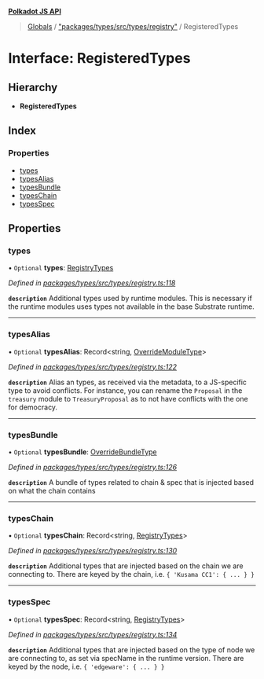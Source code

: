 **[Polkadot JS API](../README.md)**

> [Globals](../globals.md) / ["packages/types/src/types/registry"](../modules/_packages_types_src_types_registry_.md) / RegisteredTypes

# Interface: RegisteredTypes

## Hierarchy

* **RegisteredTypes**

## Index

### Properties

* [types](_packages_types_src_types_registry_.registeredtypes.md#types)
* [typesAlias](_packages_types_src_types_registry_.registeredtypes.md#typesalias)
* [typesBundle](_packages_types_src_types_registry_.registeredtypes.md#typesbundle)
* [typesChain](_packages_types_src_types_registry_.registeredtypes.md#typeschain)
* [typesSpec](_packages_types_src_types_registry_.registeredtypes.md#typesspec)

## Properties

### types

• `Optional` **types**: [RegistryTypes](../modules/_packages_types_src_types_registry_.md#registrytypes)

*Defined in [packages/types/src/types/registry.ts:118](https://github.com/polkadot-js/api/blob/014fa123b/packages/types/src/types/registry.ts#L118)*

**`description`** Additional types used by runtime modules. This is necessary if the runtime modules
uses types not available in the base Substrate runtime.

___

### typesAlias

• `Optional` **typesAlias**: Record\<string, [OverrideModuleType](../modules/_packages_types_src_types_registry_.md#overridemoduletype)>

*Defined in [packages/types/src/types/registry.ts:122](https://github.com/polkadot-js/api/blob/014fa123b/packages/types/src/types/registry.ts#L122)*

**`description`** Alias an types, as received via the metadata, to a JS-specific type to avoid conflicts. For instance, you can rename the `Proposal` in the `treasury` module to `TreasuryProposal` as to not have conflicts with the one for democracy.

___

### typesBundle

• `Optional` **typesBundle**: [OverrideBundleType](_packages_types_src_types_registry_.overridebundletype.md)

*Defined in [packages/types/src/types/registry.ts:126](https://github.com/polkadot-js/api/blob/014fa123b/packages/types/src/types/registry.ts#L126)*

**`description`** A bundle of types related to chain & spec that is injected based on what the chain contains

___

### typesChain

• `Optional` **typesChain**: Record\<string, [RegistryTypes](../modules/_packages_types_src_types_registry_.md#registrytypes)>

*Defined in [packages/types/src/types/registry.ts:130](https://github.com/polkadot-js/api/blob/014fa123b/packages/types/src/types/registry.ts#L130)*

**`description`** Additional types that are injected based on the chain we are connecting to. There are keyed by the chain, i.e. `{ 'Kusama CC1': { ... } }`

___

### typesSpec

• `Optional` **typesSpec**: Record\<string, [RegistryTypes](../modules/_packages_types_src_types_registry_.md#registrytypes)>

*Defined in [packages/types/src/types/registry.ts:134](https://github.com/polkadot-js/api/blob/014fa123b/packages/types/src/types/registry.ts#L134)*

**`description`** Additional types that are injected based on the type of node we are connecting to, as set via specName in the runtime version. There are keyed by the node, i.e. `{ 'edgeware': { ... } }`
